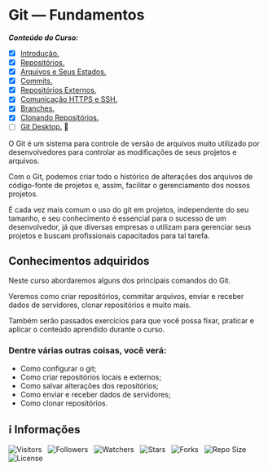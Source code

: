 <!-- Título -->
# Git — Fundamentos

***Conteúdo do Curso:***

* [x] [Introdução.](https://github.com/Devsgeeknerd/mod-int-git-fun-bas)
* [x] [Repositórios.](https://github.com/Devsgeeknerd/mod-rep-git-fun-bas)
* [x] [Arquivos e Seus Estados.](https://github.com/Devsgeeknerd/mod-arq-seu-est-git-fun-bas)
* [x] [Commits.](https://github.com/Devsgeeknerd/mod-com-git-fun-bas)
* [x] [Repositórios Externos.](https://github.com/Devsgeeknerd/mod-rep-ext-git-fun-bas)
* [x] [Comunicação HTTPS e SSH.](https://github.com/Devsgeeknerd/mod-com-htt-ssh-git-fun-bas)
* [x] [Branches.](https://github.com/Devsgeeknerd/mod-bra-git-fun-bas)
* [x] [Clonando Repositórios.](https://github.com/Devsgeeknerd/mod-clo-rep-git-fun-bas)
* [ ] [Git Desktop.](https://github.com/Devsgeeknerd/mod-git-des-git-fun-bas) &#128679;

O Git é um sistema para controle de versão de arquivos muito utilizado por desenvolvedores para controlar as modificações de seus projetos e arquivos.

Com o Git, podemos criar todo o histórico de alterações dos arquivos de código-fonte de projetos e, assim, facilitar o gerenciamento dos nossos projetos.

É cada vez mais comum o uso do git em projetos, independente do seu tamanho, e seu conhecimento é essencial para o sucesso de um desenvolvedor, já que diversas empresas o utilizam para gerenciar seus projetos e buscam profissionais capacitados para tal tarefa.

## Conhecimentos adquiridos

Neste curso abordaremos alguns dos principais comandos do Git.

Veremos como criar repositórios, commitar arquivos, enviar e receber dados de servidores, clonar repositórios e muito mais.

Também serão passados exercícios para que você possa fixar, praticar e aplicar o conteúdo aprendido durante o curso.

### Dentre várias outras coisas, você verá:

* Como configurar o git;
* Como criar repositórios locais e externos;
* Como salvar alterações dos repositórios;
* Como enviar e receber dados de servidores;
* Como clonar repositórios.

<!-- Informações -->
## &#8505; Informações

![Visitors](https://api.visitorbadge.io/api/visitors?path=Devsgeeknerd%2Fcur-git-fun-bas&label=Visitantes&labelColor=%23700070&labelStyle=none&countColor=%23000fff&style=plastic&color=%23ffffff "Total de Visitantes")
&nbsp;
![Followers](https://img.shields.io/github/followers/Devsgeeknerd?style=p&label=Seguidores&labelColor=800080&color=000fff "Total de Seguidores")
&nbsp;
![Watchers](https://img.shields.io/github/watchers/Devsgeeknerd/cur-git-fun-bas?style=p&label=Observadores&labelColor=800080&color=000fff "Total de Observadores")
&nbsp;
![Stars](https://img.shields.io/github/stars/Devsgeeknerd/cur-git-fun-bas?style=p&label=Estrelas&labelColor=800080&color=000fff "Total de Estrelas")
&nbsp;
![Forks](https://img.shields.io/github/forks/Devsgeeknerd/cur-git-fun-bas?style=p&label=Bifurcações&labelColor=800080&color=000fff "Total de Bifurcações")
&nbsp;
![Repo Size](https://img.shields.io/github/repo-size/Devsgeeknerd/cur-git-fun-bas?style=p&label=Tamanho&labelColor=800080&color=000fff "Tamanho do Repositório")
&nbsp;
![License](https://img.shields.io/github/license/Devsgeeknerd/cur-git-fun-bas?style=p&label=Licença&labelColor=800080&color=000fff "Licença do Repositório")
